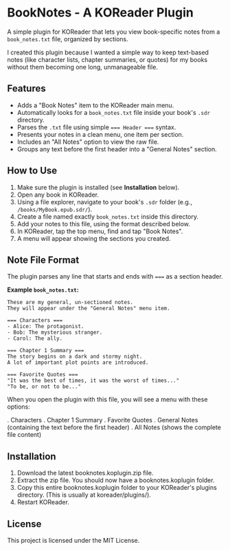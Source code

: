 # BookNotes - A KOReader Plugin

A simple plugin for KOReader that lets you view book-specific notes from a `book_notes.txt` file, organized by sections.

I created this plugin because I wanted a simple way to keep text-based notes (like character lists, chapter summaries, or quotes) for my books without them becoming one long, unmanageable file.

## Features

* Adds a "Book Notes" item to the KOReader main menu.
* Automatically looks for a `book_notes.txt` file inside your book's `.sdr` directory.
* Parses the `.txt` file using simple `=== Header ===` syntax.
* Presents your notes in a clean menu, one item per section.
* Includes an "All Notes" option to view the raw file.
* Groups any text before the first header into a "General Notes" section.

## How to Use

1.  Make sure the plugin is installed (see **Installation** below).
2.  Open any book in KOReader.
3.  Using a file explorer, navigate to your book's `.sdr` folder (e.g., `/books/MyBook.epub.sdr/`).
4.  Create a file named exactly `book_notes.txt` inside this directory.
5.  Add your notes to this file, using the format described below.
6.  In KOReader, tap the top menu, find and tap "Book Notes".
7.  A menu will appear showing the sections you created.

## Note File Format

The plugin parses any line that starts and ends with `===` as a section header.

**Example `book_notes.txt`:**

```text
These are my general, un-sectioned notes.
They will appear under the "General Notes" menu item.

=== Characters ===
- Alice: The protagonist.
- Bob: The mysterious stranger.
- Carol: The ally.

=== Chapter 1 Summary ===
The story begins on a dark and stormy night.
A lot of important plot points are introduced.

=== Favorite Quotes ===
"It was the best of times, it was the worst of times..."
"To be, or not to be..."
```

When you open the plugin with this file, you will see a menu with these options:

  . Characters
  . Chapter 1 Summary
  . Favorite Quotes
  . General Notes (containing the text before the first header)
  . All Notes (shows the complete file content)

## Installation

1. Download the latest booknotes.koplugin.zip file.
2. Extract the zip file. You should now have a booknotes.koplugin folder.
3. Copy this entire booknotes.koplugin folder to your KOReader's plugins directory. (This is usually at koreader/plugins/).
4. Restart KOReader.

## License

This project is licensed under the MIT License.

